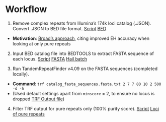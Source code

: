 # Workflow

1) Remove complex repeats from Illumina’s 174k loci catalog (.JSON). Convert .JSON to BED file format. [Script](https://github.com/populationgenomics/sv-workflows/blob/main/str/inputs/pure_repeats_catalog/Illumina%20catalog%20to%20BED%20file%20conversion.ipynb) [BED](https://github.com/populationgenomics/sv-workflows/blob/main/str/inputs/pure_repeats_catalog/bed_catalog_without_complex_repeats.bed.zip)
 * **Motivation**: [Broad’s approach](https://gnomad.broadinstitute.org/news/2022-01-the-addition-of-short-tandem-repeat-calls-to-gnomad/), citing improved EH accuracy when looking at only pure repeats

2) Input BED catalog file into BEDTOOLS to extract FASTA sequence of each locus. [Script](https://github.com/populationgenomics/sv-workflows/blob/main/str/inputs/pure_repeats_catalog/bed_to_fasta.py) [FASTA](https://github.com/populationgenomics/sv-workflows/blob/main/str/inputs/pure_repeats_catalog/catalog_fasta_sequences.fasta.txt.zip) [Hail batch](https://batch.hail.populationgenomics.org.au/batches/420088)

3) Run TandemRepeatFinder v4.09 on the FASTA sequences (completed locally).
  * **Command**: `trf catalog_fasta_sequences.fasta.txt 2 7 7 80 10 2 500 -d -h`
  * (Used default settings apart from `minscore` = 2, to ensure no locus is dropped
[TRF Output file](https://github.com/populationgenomics/sv-workflows/blob/main/str/inputs/pure_repeats_catalog/trf_output.dat.zip))

4) Filter TRF output for pure repeats only (100% purity score). [Script](https://github.com/populationgenomics/sv-workflows/blob/main/str/inputs/pure_repeats_catalog/pure_repeats_script.py) [Loci of pure repeats](https://github.com/populationgenomics/sv-workflows/blob/main/str/inputs/pure_repeats_catalog/pure_repeat_loci.txt.zip)
